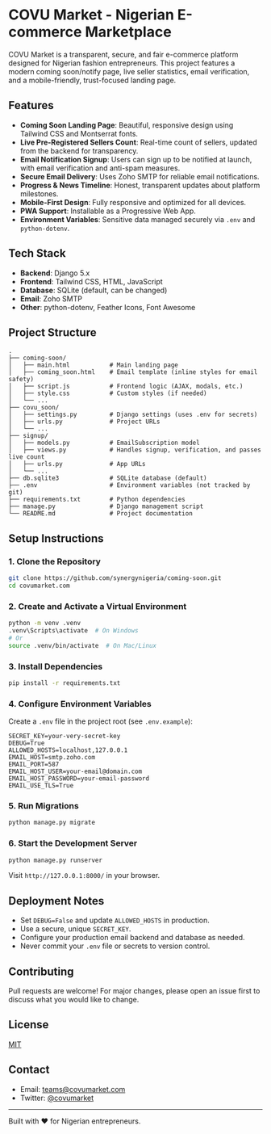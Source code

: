 # COVU Market - Nigerian E-commerce Marketplace

COVU Market is a transparent, secure, and fair e-commerce platform designed for Nigerian fashion entrepreneurs. This project features a modern coming soon/notify page, live seller statistics, email verification, and a mobile-friendly, trust-focused landing page.

## Features

- **Coming Soon Landing Page**: Beautiful, responsive design using Tailwind CSS and Montserrat fonts.
- **Live Pre-Registered Sellers Count**: Real-time count of sellers, updated from the backend for transparency.
- **Email Notification Signup**: Users can sign up to be notified at launch, with email verification and anti-spam measures.
- **Secure Email Delivery**: Uses Zoho SMTP for reliable email notifications.
- **Progress & News Timeline**: Honest, transparent updates about platform milestones.
- **Mobile-First Design**: Fully responsive and optimized for all devices.
- **PWA Support**: Installable as a Progressive Web App.
- **Environment Variables**: Sensitive data managed securely via `.env` and `python-dotenv`.

## Tech Stack

- **Backend**: Django 5.x
- **Frontend**: Tailwind CSS, HTML, JavaScript
- **Database**: SQLite (default, can be changed)
- **Email**: Zoho SMTP
- **Other**: python-dotenv, Feather Icons, Font Awesome

## Project Structure

```
.
├── coming-soon/
│   ├── main.html           # Main landing page
│   ├── coming_soon.html    # Email template (inline styles for email safety)
│   ├── script.js           # Frontend logic (AJAX, modals, etc.)
│   ├── style.css           # Custom styles (if needed)
│   └── ...
├── covu_soon/
│   ├── settings.py         # Django settings (uses .env for secrets)
│   ├── urls.py             # Project URLs
│   └── ...
├── signup/
│   ├── models.py           # EmailSubscription model
│   ├── views.py            # Handles signup, verification, and passes live count
│   ├── urls.py             # App URLs
│   └── ...
├── db.sqlite3              # SQLite database (default)
├── .env                    # Environment variables (not tracked by git)
├── requirements.txt        # Python dependencies
├── manage.py               # Django management script
└── README.md               # Project documentation
```

## Setup Instructions

### 1. Clone the Repository

```sh
git clone https://github.com/synergynigeria/coming-soon.git
cd covumarket.com
```

### 2. Create and Activate a Virtual Environment

```sh
python -m venv .venv
.venv\Scripts\activate  # On Windows
# Or
source .venv/bin/activate  # On Mac/Linux
```

### 3. Install Dependencies

```sh
pip install -r requirements.txt
```

### 4. Configure Environment Variables

Create a `.env` file in the project root (see `.env.example`):

```
SECRET_KEY=your-very-secret-key
DEBUG=True
ALLOWED_HOSTS=localhost,127.0.0.1
EMAIL_HOST=smtp.zoho.com
EMAIL_PORT=587
EMAIL_HOST_USER=your-email@domain.com
EMAIL_HOST_PASSWORD=your-email-password
EMAIL_USE_TLS=True
```

### 5. Run Migrations

```sh
python manage.py migrate
```

### 6. Start the Development Server

```sh
python manage.py runserver
```

Visit `http://127.0.0.1:8000/` in your browser.

## Deployment Notes

- Set `DEBUG=False` and update `ALLOWED_HOSTS` in production.
- Use a secure, unique `SECRET_KEY`.
- Configure your production email backend and database as needed.
- Never commit your `.env` file or secrets to version control.

## Contributing

Pull requests are welcome! For major changes, please open an issue first to discuss what you would like to change.

## License

[MIT](LICENSE)

## Contact

- Email: teams@covumarket.com
- Twitter: [@covumarket](https://twitter.com/covumarket)

---

Built with ❤️ for Nigerian entrepreneurs.
